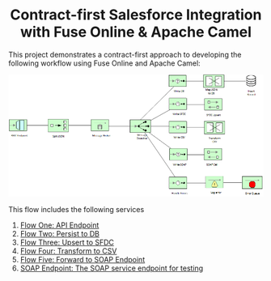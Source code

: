<h1 align="center">Contract-first Salesforce Integration<br/>with Fuse Online & Apache Camel</h1>

This project demonstrates a contract-first approach to developing the following workflow using Fuse Online and Apache Camel:

![](images/contract-first-api-flow.png "Contract-first API Flow")

This flow includes the following services

1. [Flow One: API Endpoint](./api-endpoint)
2. [Flow Two: Persist to DB](./persist-db)
3. [Flow Three: Upsert to SFDC](./sfdc-upsert)
4. [Flow Four: Transform to CSV](./csv-transform)
5. [Flow Five: Forward to SOAP Endpoint](./forward-soap)
6. [SOAP Endpoint: The SOAP service endpoint for testing](./soap-endpoint)
